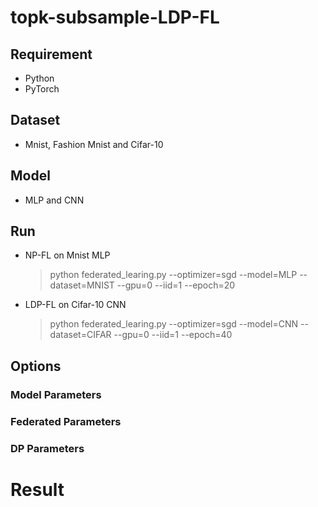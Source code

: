 # topk-subsample-LDP-FL

## Requirement
- Python
- PyTorch

## Dataset
- Mnist, Fashion Mnist and Cifar-10

## Model
- MLP and CNN

## Run
- NP-FL on Mnist MLP
  > python federated_learing.py --optimizer=sgd --model=MLP --dataset=MNIST --gpu=0 --iid=1 --epoch=20 

- LDP-FL on Cifar-10 CNN
  > python federated_learing.py --optimizer=sgd --model=CNN --dataset=CIFAR --gpu=0 --iid=1 --epoch=40

## Options

### Model Parameters

### Federated Parameters

### DP Parameters

# Result

